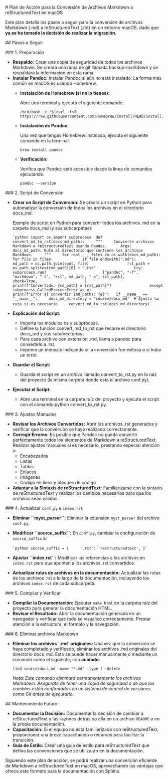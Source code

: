 \# Plan de Acción para la Conversión de Archivos Markdown a
reStructuredText en macOS

Este plan detalla los pasos a seguir para la conversión de archivos
Markdown (.md) a reStructuredText (.rst) en un entorno macOS, dado que
**ya se ha tomado la decisión de realizar la migración**.

\## Pasos a Seguir

\### 1. Preparación

- **Respaldo:** Crear una copia de seguridad de todos los archivos
  Markdown. Se creara una rama de git llamada
  <span class="title-ref">backup-markdown</span> y se respaldara la
  informacion en esta rama.
- **Instalar Pandoc:** Instalar Pandoc si aún no está instalado. La
  forma más común en macOS es usando Homebrew.
  - **Instalación de Homebrew (si no lo tienes):**

    Abre una terminal y ejecuta el siguiente comando:

        /bin/bash -c "$(curl -fsSL https://raw.githubusercontent.com/Homebrew/install/HEAD/install.sh)"

  - **Instalación de Pandoc:**

    Una vez que tengas Homebrew instalado, ejecuta el siguiente comando
    en la terminal:

        brew install pandoc

  - **Verificación:**

    Verifica que Pandoc esté accesible desde la línea de comandos
    ejecutando:

        pandoc --version

\### 2. Script de Conversión

- **Crear un Script de Conversión:** Se creara un script en Python para
  automatizar la conversión de todos los archivos en el directorio
  <span class="title-ref">docs_md</span>.

  Ejemplo de script en Python para convertir todos los archivos .md en
  la carpeta docs_md (y sus subcarpetas):

  `` `python import os import subprocess  def convert_md_to_rst(docs_md_path):     """     Convierte archivos Markdown a reStructuredText usando Pandoc.      Args:         docs_md_path: Ruta al directorio que contiene los archivos         Markdown.     """     for root, _, files in os.walk(docs_md_path):         for file in files:             if file.endswith(".md"):                 md_path = os.path.join(root, file)                 rst_path = os.path.splitext(md_path)[0] + ".rst"                 try:                     subprocess.run(                         ["pandoc", "-f", "markdown", "-t", "rst", md_path, "-o", rst_path],                         check=True,                     )                     print(f"Convertido: {md_path} a {rst_path}")                 except subprocess.CalledProcessError as e:                     print(f"Error al convertir {md_path}: {e}")   if __name__ == "__main__":     docs_md_directory = "source/docs_md"  # Ajusta la ruta si es necesario     convert_md_to_rst(docs_md_directory) ``\`

- **Explicación del Script:**

  - Importa los módulos <span class="title-ref">os</span> y
    <span class="title-ref">subprocess</span>.
  - Define la función <span class="title-ref">convert_md_to_rst</span>
    que recorre el directorio <span class="title-ref">docs_md</span> y
    sus subdirectorios.
  - Para cada archivo con extensión <span class="title-ref">.md</span>,
    llama a <span class="title-ref">pandoc</span> para convertirlo a
    <span class="title-ref">.rst</span>.
  - Imprime un mensaje indicando si la conversión fue exitosa o si hubo
    un error.

- **Guardar el Script:**

  - Guarda el script en un archivo llamado
    <span class="title-ref">convert_to_rst.py</span> en la raíz del
    proyecto (la misma carpeta donde esta el archivo
    <span class="title-ref">conf.py</span>).

- **Ejecutar el Script:**

  - Abre una terminal en la carpeta raíz del proyecto y ejecuta el
    script con el comando <span class="title-ref">python
    convert_to_rst.py</span>.

\### 3. Ajustes Manuales

- **Revisar los Archivos Convertidos:** Abrir los archivos
  <span class="title-ref">.rst</span> generados y verificar que la
  conversión se haya realizado correctamente.
- **Corregir Errores:** Es posible que Pandoc no pueda convertir
  perfectamente todos los elementos de Markdown a reStructuredText.
  Realizar ajustes manuales si es necesario, prestando especial atención
  a:
  - Encabezados
  - Listas
  - Tablas
  - Enlaces
  - Imágenes
  - Código en línea y bloques de código
- **Adaptar a la Sintaxis de reStructuredText:** Familiarizarse con la
  sintaxis de reStructuredText y realizar los cambios necesarios para
  que los archivos sean válidos.

\### 4. Actualizar `conf.py` e `index.rst`

- **Eliminar \`\`myst_parser\`\`:** Eliminar la extensión `myst_parser`
  del archivo `conf.py`.

- **Modificar \`\`source_suffix\`\`:** En `conf.py`, cambiar la
  configuración de `source_suffix` a:

  `` `python source_suffix = {     '.rst': 'restructuredtext', } ``\`

- **Ajustar \`\`index.rst\`\`:** Modificar las referencias a los
  archivos en `index.rst` para que apunten a los archivos
  <span class="title-ref">.rst</span> convertidos.

- **Actualizar rutas de archivos en la documentación:** Actualizar las
  rutas de los archivos <span class="title-ref">.rst</span> a lo largo
  de la documentación, incluyendo los archivos `index.rst` de cada
  subcarpeta.

\### 5. Compilar y Verificar

- **Compilar la Documentación:** Ejecutar `make html` en la carpeta raíz
  del proyecto para generar la documentación HTML.
- **Revisar el Resultado:** Abrir la documentación generada en un
  navegador y verificar que todo se visualice correctamente. Prestar
  atención a la estructura, el formato y la navegación.

\### 6. Eliminar archivos Markdown

- **Eliminar los archivos \`.md\` originales:** Una vez que la
  conversión se haya completado y verificado, eliminar los archivos
  <span class="title-ref">.md</span> originales del directorio
  <span class="title-ref">docs_md</span>. Esto se puede hacer
  manualmente o mediante un comando como el siguiente, con **cuidado**:

      find source/docs_md -name "*.md" -type f -delete

  *Nota: Este comando eliminará permanentemente los archivos Markdown.
  Asegúrate de tener una copia de seguridad o de que los cambios estén
  confirmados en un sistema de control de versiones como Git antes de
  ejecutarlo.*

\## Mantenimiento Futuro

- **Documentar la Decisión:** Documentar la decisión de cambiar a
  reStructuredText y las razones detrás de ella en un archivo `README` o
  en la propia documentación.
- **Capacitación:** Si el equipo no está familiarizado con
  reStructuredText, proporcionar una breve capacitación o recursos para
  facilitar la transición.
- **Guía de Estilo:** Crear una guía de estilo para reStructuredText que
  defina las convenciones que se utilizarán en la documentación.

Siguiendo este plan de acción, se podrá realizar una conversión
eficiente de Markdown a reStructuredText en macOS, aprovechando las
ventajas que ofrece este formato para la documentación con Sphinx.
